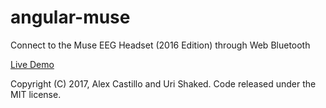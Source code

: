 # angular-muse

Connect to the Muse EEG Headset (2016 Edition) through Web Bluetooth

[Live Demo](https://muse-eeg-app.firebaseapp.com)

Copyright (C) 2017, Alex Castillo and Uri Shaked. 
Code released under the MIT license.
